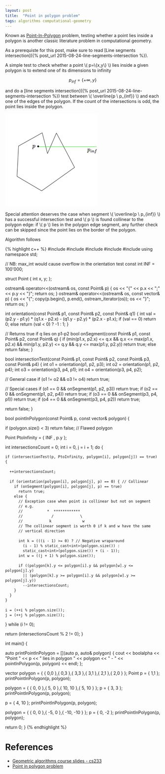 ```yaml
---
layout: post
title:  "Point in polygon problem"
tags: algorithms computational-geometry
---
```


Known as [Point-In-Polygon](https://en.wikipedia.org/wiki/Point_in_polygon) problem, testing whether a point lies inside a polygon is another classic literature problem in computational geometry.

As a prerequiste for this post, make sure to read [Line segments intersection]({% post_url 2015-08-24-line-segments-intersection %}).

A simple test to check whether a point \\( p=\\{x,y\\} \\) lies inside a given polygon is to extend one of its dimensions to infinity 

$$ p_{inf} = \{ +\infty,y \} $$

and do a [line segments intersection]({% post_url 2015-08-24-line-segments-intersection %}) test between \\( \overline{p \ p_{inf}} \\) and each one of the edges of the polygon. If the count of the intersections is odd, the point lies inside the polygon.

![image](/images/posts/pointinpolygonproblem1.png)

Special attention deserves the case when segment \\( \overline{p \ p_{inf}} \\) has a successful intersection test and \\( p \\) is found collinear to the polygon edge: if \\( p \\) lies in the polygon edge segment, any further check can be skipped since the point lies on the border of the polygon.

Algorithm follows

{% highlight c++ %}
#include <iostream>
#include <string>
#include <vector>
#include <iterator>
#include <algorithm>
using namespace std;

// NB: max_int would cause overflow in the orientation test
const int INF = 100'000;

struct Point {
  int x, y;
};

ostream& operator<<(ostream& os, const Point& p) {
  os << "{" << p.x << ";" << p.y << "}";
  return os;
}
ostream& operator<<(ostream& os, const vector<Point>& p) {
  os << "{";
  copy(p.begin(), p.end(), ostream_iterator<Point>(os));
  os << "}";
  return os;
}

int orientation(const Point& p1, const Point& p2, const Point& q1) {
  int val = (p2.y - p1.y) * (q1.x - p2.x) - (q1.y - p2.y) * (p2.x - p1.x);
  if (val == 0)
    return 0;
  else
    return (val < 0) ? -1 : 1;
}

// Returns true if q lies on p1-p2
bool onSegment(const Point& p1, const Point& p2, const Point& q) {
  if (min(p1.x, p2.x) <= q.x && q.x <= max(p1.x, p2.x)
    && min(p1.y, p2.y) <= q.y && q.y <= max(p1.y, p2.y))
    return true;
  else
    return false;
}

bool intersectionTest(const Point& p1, const Point& p2,
  const Point& p3, const Point& p4) {
  int o1 = orientation(p1, p2, p3);
  int o2 = orientation(p1, p2, p4);
  int o3 = orientation(p3, p4, p1);
  int o4 = orientation(p3, p4, p2);

  // General case
  if (o1 != o2 && o3 != o4)
    return true;

  // Special cases
  if (o1 == 0 && onSegment(p1, p2, p3))
    return true;
  if (o2 == 0 && onSegment(p1, p2, p4))
    return true;
  if (o3 == 0 && onSegment(p3, p4, p1))
    return true;
  if (o4 == 0 && onSegment(p3, p4, p2))
    return true;

  return false;
}

bool pointInPolygon(const Point& p, const vector<Point>& polygon) {

  if (polygon.size() < 3)
    return false; // Flawed polygon

  Point PtoInfinity = { INF , p.y };

  int intersectionsCount = 0;
  int i = 0, j = i + 1;
  do {

    if (intersectionTest(p, PtoInfinity, polygon[i], polygon[j]) == true) {

      ++intersectionsCount;

      if (orientation(polygon[i], polygon[j], p) == 0) { // Collinear
        if (onSegment(polygon[i], polygon[j], p) == true)
          return true;
        else {
          // Exception case when point is collinear but not on segment
          // e.g.
          //           *  ************
          //             /            \
          //            k              w
          // The collinear segment is worth 0 if k and w have the same
          // vertical direction

          int k = (((i - 1) >= 0) ? // Negative wraparound
            (i - 1) % static_cast<int>(polygon.size()) : 
            static_cast<int>(polygon.size()) + (i - 1));
          int w = ((j + 1) % polygon.size());

          if ((polygon[k].y <= polygon[i].y && polygon[w].y <= polygon[j].y)
          	|| (polygon[k].y >= polygon[i].y && polygon[w].y >= polygon[j].y))
            --intersectionsCount;
        }
      }
    }

    i = (++i % polygon.size());
    j = (++j % polygon.size());

  } while (i != 0);

  return (intersectionsCount % 2 != 0);
}

int main() {

  auto printPointInPolygon = [](auto p, auto& polygon) {
    cout << boolalpha << "Point " << p << " lies in polygon " << polygon <<
      " - " << pointInPolygon(p, polygon) << endl;
  };

  vector<Point> polygon = { { 0,0 },{ 0,3 },{ 3,3 },{ 3,1 },{ 2,1 },{ 2,0 } };
  Point p = { 1,1 };
  printPointInPolygon(p, polygon);


  polygon = { { 0, 0 },{ 5, 0 },{ 10, 10 },{ 5, 10 } };
  p = { 3, 3 };
  printPointInPolygon(p, polygon);

  p = { 4, 10 };
  printPointInPolygon(p, polygon);

  polygon = { { 0, 0 },{ -5, 0 },{ -10, -10 } };
  p = { 0, -2 };
  printPointInPolygon(p, polygon);

  return 0;
}
{% endhighlight %}


References
==========
- [Geometric algorithms course slides - cs233](http://www.dcs.gla.ac.uk/~pat/52233/slides/Geometry1x1.pdf)
- [Point in polygon problem](http://www.geeksforgeeks.org/how-to-check-if-a-given-point-lies-inside-a-polygon/)